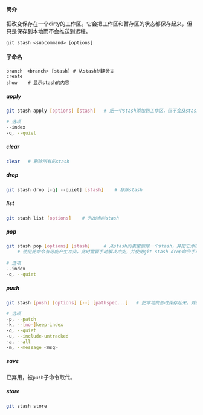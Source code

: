 #### 简介

把改变保存在一个dirty的工作区。它会把工作区和暂存区的状态都保存起来，但只是保存到本地而不会推送到远程。

```
git stash <subcommand> [options]
```



#### 子命名

```
branch　<branch>	[stash]	# 从stash创建分支
create
show	# 显示stash的内容
```

##### apply

```bash
git stash apply [options] [stash]	# 把一个stash添加到工作区，但不会从stash列表里删除对应stash

# 选项
--index
-q, --quiet
```

##### clear

```bash
clear	# 删除所有的stash

```



##### drop

```bash
git stash drop [-q| --quiet] [stash]	# 移除stash

```



##### list

```bash
git stash list [options]	# 列出当前stash

```

##### pop

```bash
git stash pop [options]	[stash]		# 从stash列表里删除一个stash，并把它添加到工作区，如不给出stash则默认使用stash@{0}
	# 使用此命令有可能产生冲突，此时需要手动解决冲突，并使用git stash drop命令手动删除对应的stash
	
# 选项
--index
-q, --quiet
```



##### push

```bash
git stash [push] [options] [--] [pathspec...]	# 把本地的修改保存起来，并回滚到HEAD

# 选项
-p, --patch
-k, --[no-]keep-index
-q, --quiet
-u, --include-untracked
-a, --all
-m, --message <msg>

```

##### save

已弃用，被`push`子命令取代。

##### store

```bash
git stash store
```

